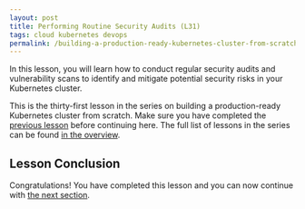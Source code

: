 ```yaml
---
layout: post
title: Performing Routine Security Audits (L31)
tags: cloud kubernetes devops
permalink: /building-a-production-ready-kubernetes-cluster-from-scratch/lesson-31
---
```


In this lesson, you will learn how to conduct regular security audits and
vulnerability scans to identify and mitigate potential security risks in your
Kubernetes cluster.

This is the thirty-first lesson in the series on building a production-ready
Kubernetes cluster from scratch. Make sure you have completed the
[previous lesson](/building-a-production-ready-kubernetes-cluster-from-scratch/lesson-30)
before continuing here. The full list of lessons in the series can be found
[in the overview](/building-a-production-ready-kubernetes-cluster-from-scratch).

## Lesson Conclusion

<!-- TODO -->

Congratulations! You have completed this lesson and you can now continue with
[the next section](/building-a-production-ready-kubernetes-cluster-from-scratch/section-11).
